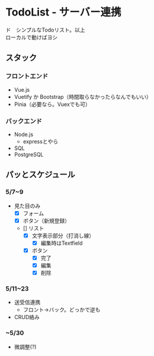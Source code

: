 # TodoList - サーバー連携

ド　シンプルなTodoリスト。以上<br>
ローカルで動けばヨシ

## スタック

### フロントエンド

* Vue.js
* Vuetify か Bootstrap（時間取らなかったらなんでもいい）
* Pinia（必要なら。Vuexでも可）

### バックエンド

* Node.js
  * expressとやら
* SQL
* PostgreSQL

## パッとスケジュール

### 5/7~9
* 見た目のみ
  * [x] フォーム
  * [x] ボタン（新規登録）
  * [] リスト
    * [x] 文字表示部分（打消し線）
      * [x] 編集時はTextfield
    * [x] ボタン
      * [x] 完了
      * [x] 編集
      * [x] 削除

### 5/11~23
* 送受信連携
  * フロント→バック。どっかで逆も
* CRUD絡み

### ~5/30
* 微調整(?)
